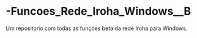 # -Funcoes_Rede_Iroha_Windows__B
Um repositorio com todas as funçōes beta da rede Iroha para Windows.
